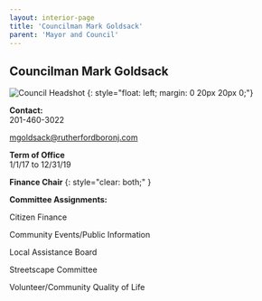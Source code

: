 ```yaml
---
layout: interior-page
title: 'Councilman Mark Goldsack'
parent: 'Mayor and Council'
---
```


## Councilman Mark Goldsack

![Council Headshot](../mark-goldsack.png)
{: style="float: left; margin: 0 20px 20px 0;"}

**Contact:**  
201-460-3022

mgoldsack@rutherfordboronj.com

**Term of Office**  
1/1/17 to 12/31/19

**Finance Chair**
{: style="clear: both;" }

**Committee Assignments:**  

Citizen Finance

Community Events/Public Information

Local Assistance Board

Streetscape Committee

Volunteer/Community Quality of Life
